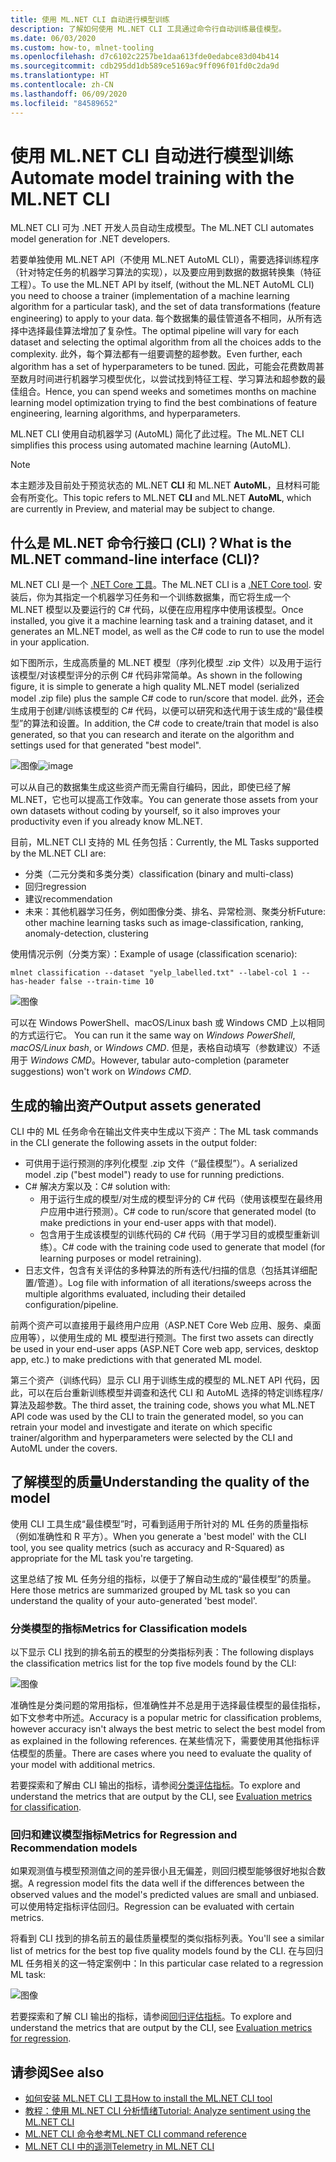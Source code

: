 ```yaml
---
title: 使用 ML.NET CLI 自动进行模型训练
description: 了解如何使用 ML.NET CLI 工具通过命令行自动训练最佳模型。
ms.date: 06/03/2020
ms.custom: how-to, mlnet-tooling
ms.openlocfilehash: d7c6102c2257be1daa613fde0edabce83d04b414
ms.sourcegitcommit: cdb295dd1db589ce5169ac9ff096f01fd0c2da9d
ms.translationtype: HT
ms.contentlocale: zh-CN
ms.lasthandoff: 06/09/2020
ms.locfileid: "84589652"
---
```

# <a name="automate-model-training-with-the-mlnet-cli"></a><span data-ttu-id="d1604-103">使用 ML.NET CLI 自动进行模型训练</span><span class="sxs-lookup"><span data-stu-id="d1604-103">Automate model training with the ML.NET CLI</span></span>

<span data-ttu-id="d1604-104">ML.NET CLI 可为 .NET 开发人员自动生成模型。</span><span class="sxs-lookup"><span data-stu-id="d1604-104">The ML.NET CLI automates model generation for .NET developers.</span></span>

<span data-ttu-id="d1604-105">若要单独使用 ML.NET API（不使用 ML.NET AutoML CLI），需要选择训练程序（针对特定任务的机器学习算法的实现），以及要应用到数据的数据转换集（特征工程）。</span><span class="sxs-lookup"><span data-stu-id="d1604-105">To use the ML.NET API by itself, (without the ML.NET AutoML CLI) you need to choose a trainer (implementation of a machine learning algorithm for a particular task), and the set of data transformations (feature engineering) to apply to your data.</span></span> <span data-ttu-id="d1604-106">每个数据集的最佳管道各不相同，从所有选择中选择最佳算法增加了复杂性。</span><span class="sxs-lookup"><span data-stu-id="d1604-106">The optimal pipeline will vary for each dataset and selecting the optimal algorithm from all the choices adds to the complexity.</span></span> <span data-ttu-id="d1604-107">此外，每个算法都有一组要调整的超参数。</span><span class="sxs-lookup"><span data-stu-id="d1604-107">Even further, each algorithm has a set of hyperparameters to be tuned.</span></span> <span data-ttu-id="d1604-108">因此，可能会花费数周甚至数月时间进行机器学习模型优化，以尝试找到特征工程、学习算法和超参数的最佳组合。</span><span class="sxs-lookup"><span data-stu-id="d1604-108">Hence, you can spend weeks and sometimes months on machine learning model optimization trying to find the best combinations of feature engineering, learning algorithms, and hyperparameters.</span></span>

<span data-ttu-id="d1604-109">ML.NET CLI 使用自动机器学习 (AutoML) 简化了此过程。</span><span class="sxs-lookup"><span data-stu-id="d1604-109">The ML.NET CLI simplifies this process using automated machine learning (AutoML).</span></span>

> [!NOTE]
> <span data-ttu-id="d1604-110">本主题涉及目前处于预览状态的 ML.NET **CLI** 和 ML.NET **AutoML**，且材料可能会有所变化。</span><span class="sxs-lookup"><span data-stu-id="d1604-110">This topic refers to ML.NET **CLI** and ML.NET **AutoML**, which are currently in Preview, and material may be subject to change.</span></span>

## <a name="what-is-the-mlnet-command-line-interface-cli"></a><span data-ttu-id="d1604-111">什么是 ML.NET 命令行接口 (CLI)？</span><span class="sxs-lookup"><span data-stu-id="d1604-111">What is the ML.NET command-line interface (CLI)?</span></span>

<span data-ttu-id="d1604-112">ML.NET CLI 是一个 [.NET Core 工具](../core/tools/global-tools.md)。</span><span class="sxs-lookup"><span data-stu-id="d1604-112">The ML.NET CLI is a [.NET Core tool](../core/tools/global-tools.md).</span></span> <span data-ttu-id="d1604-113">安装后，你为其指定一个机器学习任务和一个训练数据集，而它将生成一个 ML.NET 模型以及要运行的 C# 代码，以便在应用程序中使用该模型。</span><span class="sxs-lookup"><span data-stu-id="d1604-113">Once installed, you give it a machine learning task and a training dataset, and it generates an ML.NET model, as well as the C# code to run to use the model in your application.</span></span>

<span data-ttu-id="d1604-114">如下图所示，生成高质量的 ML.NET 模型（序列化模型 .zip 文件）以及用于运行该模型/对该模型评分的示例 C# 代码非常简单。</span><span class="sxs-lookup"><span data-stu-id="d1604-114">As shown in the following figure, it is simple to generate a high quality ML.NET model (serialized model .zip file) plus the sample C# code to run/score that model.</span></span> <span data-ttu-id="d1604-115">此外，还会生成用于创建/训练该模型的 C# 代码，以便可以研究和迭代用于该生成的“最佳模型”的算法和设置。</span><span class="sxs-lookup"><span data-stu-id="d1604-115">In addition, the C# code to create/train that model is also generated, so that you can research and iterate on the algorithm and settings used for that generated "best model".</span></span>

<span data-ttu-id="d1604-116">![图像](media/automate-training-with-cli/cli-high-level-process.png "在 ML.NET CLI 内部工作的 AutoML 引擎")</span><span class="sxs-lookup"><span data-stu-id="d1604-116">![image](media/automate-training-with-cli/cli-high-level-process.png "AutoML engine working inside the ML.NET CLI")</span></span>

<span data-ttu-id="d1604-117">可以从自己的数据集生成这些资产而无需自行编码，因此，即使已经了解 ML.NET，它也可以提高工作效率。</span><span class="sxs-lookup"><span data-stu-id="d1604-117">You can generate those assets from your own datasets without coding by yourself, so it also improves your productivity even if you already know ML.NET.</span></span>

<span data-ttu-id="d1604-118">目前，ML.NET CLI 支持的 ML 任务包括：</span><span class="sxs-lookup"><span data-stu-id="d1604-118">Currently, the ML Tasks supported by the ML.NET CLI are:</span></span>

- <span data-ttu-id="d1604-119">分类（二元分类和多类分类）</span><span class="sxs-lookup"><span data-stu-id="d1604-119">classification (binary and multi-class)</span></span>
- <span data-ttu-id="d1604-120">回归</span><span class="sxs-lookup"><span data-stu-id="d1604-120">regression</span></span>
- <span data-ttu-id="d1604-121">建议</span><span class="sxs-lookup"><span data-stu-id="d1604-121">recommendation</span></span>
- <span data-ttu-id="d1604-122">未来：其他机器学习任务，例如图像分类、排名、异常检测、聚类分析</span><span class="sxs-lookup"><span data-stu-id="d1604-122">Future: other machine learning tasks such as image-classification, ranking, anomaly-detection, clustering</span></span>

<span data-ttu-id="d1604-123">使用情况示例（分类方案）：</span><span class="sxs-lookup"><span data-stu-id="d1604-123">Example of usage (classification scenario):</span></span>

```console
mlnet classification --dataset "yelp_labelled.txt" --label-col 1 --has-header false --train-time 10
```

![图像](media/automate-training-with-cli/mlnet-classification-powershell.gif)

<span data-ttu-id="d1604-125">可以在 Windows PowerShell、macOS/Linux bash 或 Windows CMD 上以相同的方式运行它。  </span><span class="sxs-lookup"><span data-stu-id="d1604-125">You can run it the same way on *Windows PowerShell*, *macOS/Linux bash*, or *Windows CMD*.</span></span> <span data-ttu-id="d1604-126">但是，表格自动填写（参数建议）不适用于 *Windows CMD*。</span><span class="sxs-lookup"><span data-stu-id="d1604-126">However, tabular auto-completion (parameter suggestions) won't work on *Windows CMD*.</span></span>

## <a name="output-assets-generated"></a><span data-ttu-id="d1604-127">生成的输出资产</span><span class="sxs-lookup"><span data-stu-id="d1604-127">Output assets generated</span></span>

<span data-ttu-id="d1604-128">CLI 中的 ML 任务命令在输出文件夹中生成以下资产：</span><span class="sxs-lookup"><span data-stu-id="d1604-128">The ML task commands in the CLI generate the following assets in the output folder:</span></span>

- <span data-ttu-id="d1604-129">可供用于运行预测的序列化模型 .zip 文件（“最佳模型”）。</span><span class="sxs-lookup"><span data-stu-id="d1604-129">A serialized model .zip ("best model") ready to use for running predictions.</span></span>
- <span data-ttu-id="d1604-130">C# 解决方案以及：</span><span class="sxs-lookup"><span data-stu-id="d1604-130">C# solution with:</span></span>
  - <span data-ttu-id="d1604-131">用于运行生成的模型/对生成的模型评分的 C# 代码（使用该模型在最终用户应用中进行预测）。</span><span class="sxs-lookup"><span data-stu-id="d1604-131">C# code to run/score that generated model (to make predictions in your end-user apps with that model).</span></span>
  - <span data-ttu-id="d1604-132">包含用于生成该模型的训练代码的 C# 代码（用于学习目的或模型重新训练）。</span><span class="sxs-lookup"><span data-stu-id="d1604-132">C# code with the training code used to generate that model (for learning purposes or model retraining).</span></span>
- <span data-ttu-id="d1604-133">日志文件，包含有关评估的多种算法的所有迭代/扫描的信息（包括其详细配置/管道）。</span><span class="sxs-lookup"><span data-stu-id="d1604-133">Log file with information of all iterations/sweeps across the multiple algorithms evaluated, including their detailed configuration/pipeline.</span></span>

<span data-ttu-id="d1604-134">前两个资产可以直接用于最终用户应用（ASP.NET Core Web 应用、服务、桌面应用等），以使用生成的 ML 模型进行预测。</span><span class="sxs-lookup"><span data-stu-id="d1604-134">The first two assets can directly be used in your end-user apps (ASP.NET Core web app, services, desktop app, etc.) to make predictions with that generated ML model.</span></span>

<span data-ttu-id="d1604-135">第三个资产（训练代码）显示 CLI 用于训练生成的模型的 ML.NET API 代码，因此，可以在后台重新训练模型并调查和迭代 CLI 和 AutoML 选择的特定训练程序/算法及超参数。</span><span class="sxs-lookup"><span data-stu-id="d1604-135">The third asset, the training code, shows you what ML.NET API code was used by the CLI to train the generated model, so you can retrain your model and investigate and iterate on which specific trainer/algorithm and hyperparameters were selected by the CLI and AutoML under the covers.</span></span>

## <a name="understanding-the-quality-of-the-model"></a><span data-ttu-id="d1604-136">了解模型的质量</span><span class="sxs-lookup"><span data-stu-id="d1604-136">Understanding the quality of the model</span></span>

<span data-ttu-id="d1604-137">使用 CLI 工具生成“最佳模型”时，可看到适用于所针对的 ML 任务的质量指标（例如准确性和 R 平方）。</span><span class="sxs-lookup"><span data-stu-id="d1604-137">When you generate a 'best model' with the CLI tool, you see quality metrics (such as accuracy and R-Squared) as appropriate for the ML task you're targeting.</span></span>

<span data-ttu-id="d1604-138">这里总结了按 ML 任务分组的指标，以便于了解自动生成的“最佳模型”的质量。</span><span class="sxs-lookup"><span data-stu-id="d1604-138">Here those metrics are summarized grouped by ML task so you can understand the quality of your auto-generated 'best model'.</span></span>

### <a name="metrics-for-classification-models"></a><span data-ttu-id="d1604-139">分类模型的指标</span><span class="sxs-lookup"><span data-stu-id="d1604-139">Metrics for Classification models</span></span>

<span data-ttu-id="d1604-140">以下显示 CLI 找到的排名前五的模型的分类指标列表：</span><span class="sxs-lookup"><span data-stu-id="d1604-140">The following displays the classification metrics list for the top five models found by the CLI:</span></span>

![图像](media/automate-training-with-cli/cli-multiclass-classification-metrics.png)

 <span data-ttu-id="d1604-142">准确性是分类问题的常用指标，但准确性并不总是用于选择最佳模型的最佳指标，如下文参考中所述。</span><span class="sxs-lookup"><span data-stu-id="d1604-142">Accuracy is a popular metric for classification problems, however accuracy isn't always the best metric to select the best model from as explained in the following references.</span></span> <span data-ttu-id="d1604-143">在某些情况下，需要使用其他指标评估模型的质量。</span><span class="sxs-lookup"><span data-stu-id="d1604-143">There are cases where you need to evaluate the quality of your model with additional metrics.</span></span>

<span data-ttu-id="d1604-144">若要探索和了解由 CLI 输出的指标，请参阅[分类评估指标](resources/metrics.md#evaluation-metrics-for-multi-class-classification)。</span><span class="sxs-lookup"><span data-stu-id="d1604-144">To explore and understand the metrics that are output by the CLI, see [Evaluation metrics for classification](resources/metrics.md#evaluation-metrics-for-multi-class-classification).</span></span>

### <a name="metrics-for-regression-and-recommendation-models"></a><span data-ttu-id="d1604-145">回归和建议模型指标</span><span class="sxs-lookup"><span data-stu-id="d1604-145">Metrics for Regression and Recommendation models</span></span>

<span data-ttu-id="d1604-146">如果观测值与模型预测值之间的差异很小且无偏差，则回归模型能够很好地拟合数据。</span><span class="sxs-lookup"><span data-stu-id="d1604-146">A regression model fits the data well if the differences between the observed values and the model's predicted values are small and unbiased.</span></span> <span data-ttu-id="d1604-147">可以使用特定指标评估回归。</span><span class="sxs-lookup"><span data-stu-id="d1604-147">Regression can be evaluated with certain metrics.</span></span>

<span data-ttu-id="d1604-148">将看到 CLI 找到的排名前五的最佳质量模型的类似指标列表。</span><span class="sxs-lookup"><span data-stu-id="d1604-148">You'll see a similar list of metrics for the best top five quality models found by the CLI.</span></span> <span data-ttu-id="d1604-149">在与回归 ML 任务相关的这一特定案例中：</span><span class="sxs-lookup"><span data-stu-id="d1604-149">In this particular case related to a regression ML task:</span></span>

![图像](media/automate-training-with-cli/cli-regression-metrics.png)

<span data-ttu-id="d1604-151">若要探索和了解 CLI 输出的指标，请参阅[回归评估指标](resources/metrics.md#evaluation-metrics-for-regression-and-recommendation)。</span><span class="sxs-lookup"><span data-stu-id="d1604-151">To explore and understand the metrics that are output by the CLI, see [Evaluation metrics for regression](resources/metrics.md#evaluation-metrics-for-regression-and-recommendation).</span></span>

## <a name="see-also"></a><span data-ttu-id="d1604-152">请参阅</span><span class="sxs-lookup"><span data-stu-id="d1604-152">See also</span></span>

- [<span data-ttu-id="d1604-153">如何安装 ML.NET CLI 工具</span><span class="sxs-lookup"><span data-stu-id="d1604-153">How to install the ML.NET CLI tool</span></span>](how-to-guides/install-ml-net-cli.md)
- [<span data-ttu-id="d1604-154">教程：使用 ML.NET CLI 分析情绪</span><span class="sxs-lookup"><span data-stu-id="d1604-154">Tutorial: Analyze sentiment using the ML.NET CLI</span></span>](tutorials/sentiment-analysis-cli.md)
- [<span data-ttu-id="d1604-155">ML.NET CLI 命令参考</span><span class="sxs-lookup"><span data-stu-id="d1604-155">ML.NET CLI command reference</span></span>](reference/ml-net-cli-reference.md)
- [<span data-ttu-id="d1604-156">ML.NET CLI 中的遥测</span><span class="sxs-lookup"><span data-stu-id="d1604-156">Telemetry in ML.NET CLI</span></span>](resources/ml-net-cli-telemetry.md)
